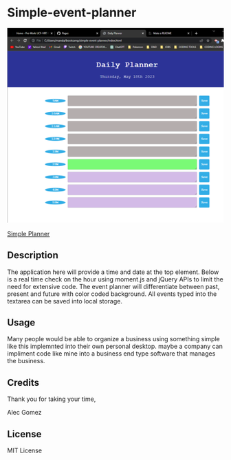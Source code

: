 # Simple-event-planner
<img src="./assets/planner.png">

<a href="https://mandaark17.github.io/simple-event-planner/">Simple Planner</a>

## Description

The application here will provide a time and date at the top element. Below is a real time check on the hour using moment.js and jQuery APIs to limit the need for extensive code. The event planner will differentiate between past, present and future with color coded background. All events typed into the textarea can be saved into local storage.

## Usage

Many people would be able to organize a business using something simple like this implemnted into their own personal desktop. maybe a company can impliment code like mine into a business end type software that manages the business.

## Credits

Thank you for taking your time,

Alec Gomez

## License
MIT License
